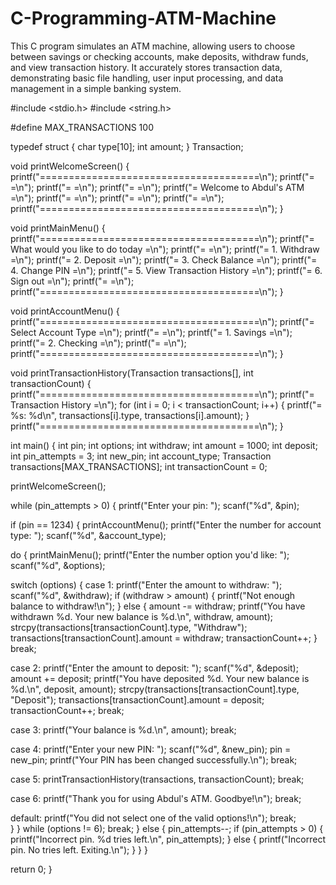 # C-Programming-ATM-Machine
This C program simulates an ATM machine, allowing users to choose between savings or checking accounts, make deposits, withdraw funds, and view transaction history. It accurately stores transaction data, demonstrating basic file handling, user input processing, and data management in a simple banking system.


#include <stdio.h>
#include <string.h>

#define MAX_TRANSACTIONS 100

typedef struct {
char type[10];
int amount;
} Transaction;



void printWelcomeScreen() {
printf("======================================\n");
printf("=                                    =\n");
printf("=                                    =\n");
printf("=                                    =\n");
printf("=         Welcome to Abdul's ATM     =\n");
printf("=                                    =\n");
printf("=                                    =\n");
printf("=                                    =\n");
printf("======================================\n");
}



void printMainMenu() {
printf("======================================\n");
printf("=  What would you like to do today   =\n");
printf("=                                    =\n");
printf("=   1. Withdraw                      =\n");
printf("=   2. Deposit                       =\n");
printf("=   3. Check Balance                 =\n");
printf("=   4. Change PIN                    =\n");
printf("=   5. View Transaction History      =\n");
printf("=   6. Sign out                      =\n");
printf("=                                    =\n");
printf("======================================\n");
}



void printAccountMenu() {
printf("======================================\n");
printf("=  Select Account Type               =\n");
printf("=                                    =\n");
printf("=   1. Savings                       =\n");
printf("=   2. Checking                      =\n");
printf("=                                    =\n");
printf("======================================\n");
}



void printTransactionHistory(Transaction transactions[], int transactionCount) {
printf("======================================\n");
printf("=        Transaction History         =\n");
for (int i = 0; i < transactionCount; i++) {
printf("=  %s: %d\n", transactions[i].type, transactions[i].amount);
}
printf("======================================\n");
}



int main() {
int pin;
int options;
int withdraw;
int amount = 1000; 
int deposit;
int pin_attempts = 3; 
int new_pin;
int account_type;
Transaction transactions[MAX_TRANSACTIONS];
int transactionCount = 0;

printWelcomeScreen();

while (pin_attempts > 0) {
printf("Enter your pin: ");
scanf("%d", &pin);

if (pin == 1234) {
printAccountMenu();
printf("Enter the number for account type: ");
scanf("%d", &account_type);

do {
printMainMenu();
printf("Enter the number option you'd like: ");
scanf("%d", &options);

switch (options) {
case 1:
printf("Enter the amount to withdraw: ");
scanf("%d", &withdraw);
if (withdraw > amount) {
printf("Not enough balance to withdraw!\n");
} else {
amount -= withdraw;
printf("You have withdrawn %d. Your new balance is %d.\n", withdraw, amount);
strcpy(transactions[transactionCount].type, "Withdraw");
transactions[transactionCount].amount = withdraw;
transactionCount++;
}
break;

case 2:
printf("Enter the amount to deposit: ");
scanf("%d", &deposit);
amount += deposit;
printf("You have deposited %d. Your new balance is %d.\n", deposit, amount);
strcpy(transactions[transactionCount].type, "Deposit");
transactions[transactionCount].amount = deposit;
transactionCount++;
break;

case 3:
printf("Your balance is %d.\n", amount);
break;

case 4:
printf("Enter your new PIN: ");
scanf("%d", &new_pin);
pin = new_pin;
printf("Your PIN has been changed successfully.\n");
break;

case 5:
printTransactionHistory(transactions, transactionCount);
break;

case 6:
printf("Thank you for using Abdul's ATM. Goodbye!\n");
break;

default:
printf("You did not select one of the valid options!\n");
break;		
}
} while (options != 6);
break; 
} else {
pin_attempts--;
if (pin_attempts > 0) {
printf("Incorrect pin. %d tries left.\n", pin_attempts);
} else {
printf("Incorrect pin. No tries left. Exiting.\n");
}
}
}

return 0;
}
